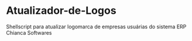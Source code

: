# Atualizador-de-Logos
Shellscript para atualizar logomarca de empresas usuárias do sistema ERP Chianca Softwares
